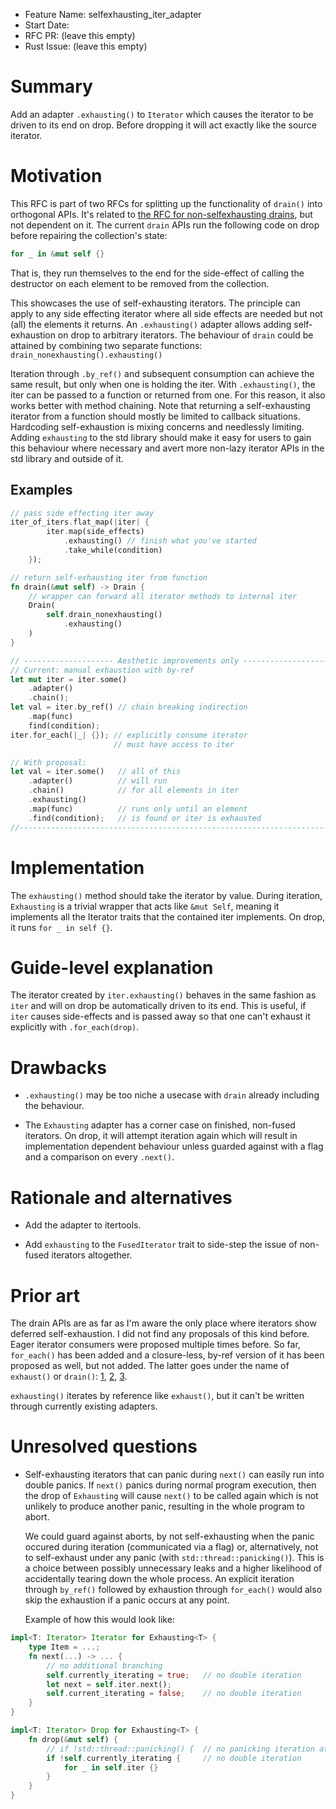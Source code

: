 - Feature Name: selfexhausting_iter_adapter
- Start Date:
- RFC PR: (leave this empty)
- Rust Issue: (leave this empty)

# Summary
[summary]: #summary

Add an adapter `.exhausting()` to `Iterator` which causes the iterator to be driven to its end on drop. Before dropping it will act exactly like the source iterator.

# Motivation
[motivation]: #motivation

This RFC is part of two RFCs for splitting up the functionality of `drain()` into orthogonal APIs. It's related to [the RFC for non-selfexhausting drains](https://github.com/Emerentius/rfcs/blob/non-selfexhausting_drain/text/0000-non-selfexhausting_drain.md), but not dependent on it.
The current `drain` APIs run the following code on drop before repairing the collection's state:

```rust
for _ in &mut self {}
```

That is, they run themselves to the end for the side-effect of calling the destructor on each element to be removed from the collection.

This showcases the use of self-exhausting iterators. The principle can apply to any side effecting iterator where all side effects are needed but not (all) the elements it returns. An `.exhausting()` adapter allows adding self-exhaustion on drop to arbitrary iterators.
The behaviour of `drain` could be attained by combining two separate functions:
`drain_nonexhausting().exhausting()`

Iteration through `.by_ref()` and subsequent consumption can achieve the same result, but only when one is holding the iter. With `.exhausting()`, the iter can be passed to a function or returned from one. For this reason, it also works better with method chaining.
Note that returning a self-exhausting iterator from a function should mostly be limited to callback situations. Hardcoding self-exhaustion is mixing concerns and needlessly limiting.
Adding `exhausting` to the std library should make it easy for users to gain this behaviour where necessary and avert more non-lazy iterator APIs in the std library and outside of it.

## Examples
```rust
// pass side effecting iter away
iter_of_iters.flat_map(|iter| {
        iter.map(side_effects)
            .exhausting() // finish what you've started
            .take_while(condition)
    });

// return self-exhausting iter from function
fn drain(&mut self) -> Drain {
    // wrapper can forward all iterator methods to internal iter
    Drain(
        self.drain_nonexhausting()
            .exhausting()
    )
}

// -------------------- Aesthetic improvements only ---------------------
// Current: manual exhaustion with by-ref
let mut iter = iter.some()
    .adapter()
    .chain();
let val = iter.by_ref() // chain breaking indirection
    .map(func)
    find(condition);
iter.for_each(|_| {}); // explicitly consume iterator
                       // must have access to iter

// With proposal:
let val = iter.some()   // all of this
    .adapter()          // will run
    .chain()            // for all elements in iter
    .exhausting()
    .map(func)          // runs only until an element
    .find(condition);   // is found or iter is exhausted
//----------------------------------------------------------------------
```

# Implementation

The `exhausting()` method should take the iterator by value.
During iteration, `Exhausting` is a trivial wrapper that acts like `&mut Self`, meaning it implements all the Iterator traits that the contained iter implements. On drop, it runs `for _ in self {}`.

# Guide-level explanation
[guide-level-explanation]: #guide-level-explanation

The iterator created by `iter.exhausting()` behaves in the same fashion as `iter` and will on drop be automatically driven to its end. This is useful, if `iter` causes side-effects and is passed away so that one can't exhaust it explicitly with `.for_each(drop)`.

# Drawbacks
[drawbacks]: #drawbacks
* `.exhausting()` may be too niche a usecase with `drain` already including the behaviour.

* The `Exhausting` adapter has a corner case on finished, non-fused iterators. On drop, it will attempt iteration again which will result in implementation dependent behaviour unless guarded against with a flag and a comparison on every `.next()`.

# Rationale and alternatives
[alternatives]: #alternatives
* Add the adapter to itertools.

* Add `exhausting` to the `FusedIterator` trait to side-step the issue of non-fused iterators altogether.

# Prior art
[prior-art]: #prior-art

The drain APIs are as far as I'm aware the only place where iterators show deferred self-exhaustion. I did not find any proposals of this kind before.
Eager iterator consumers were proposed multiple times before. So far, `for_each()` has been added and a closure-less, by-ref version of it has been proposed as well, but not added. The latter goes under the name of `exhaust()` or `drain()`: [1](https://github.com/rust-lang/rust/pull/45168), [2](https://github.com/rust-lang/rust/issues/44546), [3](https://github.com/rust-lang/rust/pull/48945).

`exhausting()` iterates by reference like `exhaust()`, but it can't be written through currently existing adapters.
# Unresolved questions
[unresolved]: #unresolved-questions

* Self-exhausting iterators that can panic during `next()` can easily run into double panics. If `next()` panics during normal program execution,
  then the drop of `Exhausting` will cause `next()` to be called again which is not unlikely to produce another panic, resulting in the whole program to abort.

  We could guard against aborts, by not self-exhausting when the panic occured during iteration (communicated via a flag) or, alternatively, not to self-exhaust under any panic (with `std::thread::panicking()`). This is a choice between possibly unnecessary leaks and a higher likelihood of accidentally tearing down the whole process. An explicit iteration through `by_ref()` followed by exhaustion through `for_each()` would also skip the exhaustion if a panic occurs at any point.

  Example of how this would look like:

```rust
impl<T: Iterator> Iterator for Exhausting<T> {
    type Item = ...;
    fn next(...) -> ... {
        // no additional branching
        self.currently_iterating = true;   // no double iteration
        let next = self.iter.next();
        self.current_iterating = false;    // no double iteration
    }
}

impl<T: Iterator> Drop for Exhausting<T> {
    fn drop(&mut self) {
        // if !std::thread::panicking() {  // no panicking iteration at all
        if !self.currently_iterating {     // no double iteration
            for _ in self.iter {}
        }
    }
}
```
